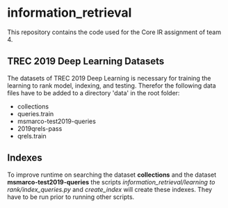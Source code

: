 # information_retrieval

This repository contains the code used for the Core IR assignment of team 4.

## TREC 2019 Deep Learning Datasets
The datasets of TREC 2019 Deep Learning is necessary for training the learning to rank model, indexing, and testing. Therefor the following data files have to be added to a directory 'data' in the root folder:
* collections              
* queries.train            
* msmarco-test2019-queries 
* 2019qrels-pass          
* qrels.train              

## Indexes
To improve runtime on searching the dataset **collections** and the dataset **msmarco-test2019-queries** the scripts _information_retrieval/learning to rank/index_queries.py_ and  _create_index_ will create these indexes. They have to be run prior to running other scripts.
